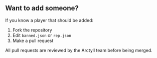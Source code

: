 ## Want to add someone?

If you know a player that should be added:

1. Fork the repository
2. Edit `banned.json` or `rep.json`
3. Make a pull request

All pull requests are reviewed by the Arctyll team before being merged.
